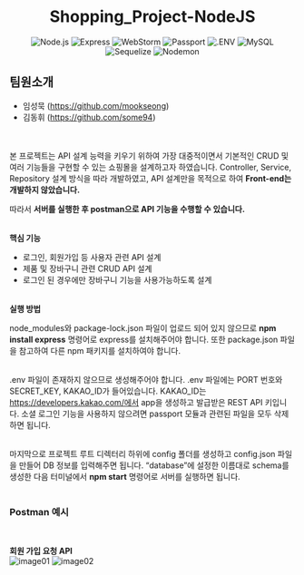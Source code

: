 

<div align="center">

# Shopping_Project-NodeJS
 <img src="https://img.shields.io/badge/Node.js-339933?style=flat&logo=Node.js&logoColor=white" alt="Node.js"/> 
 <img src="https://img.shields.io/badge/Express-000000?style=flat&logo=Express&logoColor=white" alt="Express"/>
 <img src="https://img.shields.io/badge/WebStorm-000000?style=flat&logo=WebStorm&logoColor=white" alt="WebStorm"/> 
 <img src="https://img.shields.io/badge/Passport-34E27A?style=flat&logo=Passport&logoColor=white" alt="Passport"/>
 <img src="https://img.shields.io/badge/.ENV-ECD53F?style=flat&logo=.ENV&logoColor=white" alt=".ENV"/>
 <img src="https://img.shields.io/badge/MySQL-4479A1?style=flat&logo=MySQL&logoColor=white" alt="MySQL"/>
 <img src="https://img.shields.io/badge/Sequelize-52B0E7?style=flat&logo=Sequelize&logoColor=white" alt="Sequelize"/>
 <img src="https://img.shields.io/badge/Nodemon-76D04B?style=flat&logo=Nodemon&logoColor=white" alt="Nodemon"/>

</div>

## 팀원소개
+ 임성묵 (https://github.com/mookseong)
+ 김동휘 (https://github.com/some94)

<br/><br/>
본 프로젝트는 API 설계 능력을 키우기 위하여 가장 대중적이면서 기본적인 CRUD 및 여러 기능들을 구현할 수 있는 쇼핑몰을 설계하고자 하였습니다. Controller, Service, Repository 설계 방식을 따라 개발하였고, API 설계만을 목적으로 하여 **Front-end는 개발하지 않았습니다.**<br/>

따라서 **서버를 실행한 후 postman으로 API 기능을 수행할 수 있습니다.** <br/><br/>

**핵심 기능**

- 로그인, 회원가입 등 사용자 관련 API 설계
- 제품 및 장바구니 관련 CRUD API 설계
- 로그인 된 경우에만 장바구니 기능을 사용가능하도록 설계<br/><br/>

**실행 방법**

node_modules와 package-lock.json 파일이 업로드 되어 있지 않으므로 **npm install express** 명령어로 express를 설치해주어야 합니다. 또한 package.json 파일을 참고하여 다른 npm 패키지를 설치하여야 합니다.<br/><br/>

.env 파일이 존재하지 않으므로 생성해주어야 합니다. .env 파일에는 PORT 번호와 SECRET_KEY, KAKAO_ID가 들어있습니다. KAKAO_ID는 https://developers.kakao.com/에서 app을 생성하고 발급받은 REST API 키입니다. 소셜 로그인 기능을 사용하지 않으려면 passport 모듈과 관련된 파일을 모두 삭제하면 됩니다.<br/><br/>

마지막으로 프로젝트 루트 디렉터리 하위에 config 폴더를 생성하고 config.json 파일을 만들어 DB 정보를 입력해주면 됩니다. “database”에 설정한 이름대로 schema를 생성한 다음 터미널에서 **npm start** 명령어로 서버를 실행하면 됩니다.<br/><br/>

### Postman 예시
<br/>

**회원 가입 요청 API**
<br/>
![image01](https://github.com/some94/Shopping_NodeProject/assets/39859203/2eba938b-53e1-407e-8bc8-ad1ca176992b)
![image02](https://github.com/some94/Shopping_NodeProject/assets/39859203/4cfc805f-b894-4aa5-b4bf-8ba7f88a6ff9)

